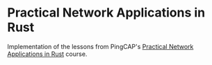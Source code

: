 # Practical Network Applications in Rust

Implementation of the lessons from PingCAP's [Practical Network Applications in Rust](https://github.com/pingcap/talent-plan/tree/master/courses/rust) course.
